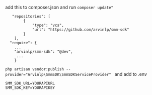 
add this to composer.json and run `composer update"`
```
   "repositories": [
        {
            "type": "vcs",
            "url": "https://github.com/arvinlp/smm-sdk"
        }
    ],
  "require": {
    ...
    "arvinlp/smm-sdk": "@dev",
     ...
    }
```
``php artisan vendor:publish --provider="Arvinlp\SmmSDK\SmmSDKServiceProvider"
``
and add to .env
```
SMM_SDK_URL=YOURAPIURL
SMM_SDK_KEY=YOURAPIKEY
```
